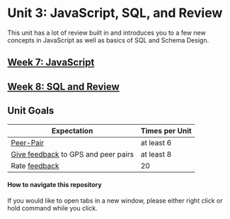 # Unit 3: JavaScript, SQL, and Review

This unit has a lot of review built in and introduces you to a few new concepts in JavaScript as well as basics of SQL and Schema Design.

## [Week 7: JavaScript](week-7/README.md)
## [Week 8: SQL and Review](week-8/README.md)
<!-- ## [Week 9: Review](week-9/README.md) -->

## Unit Goals

Expectation | Times per Unit |
------------|----------|
[Peer-Pair](https://github.com/Devbootcamp/phase-0-handbook/blob/master/peer-pairing-sessions.md) | at least 6
[Give feedback](https://socrates.devbootcamp.com/feedback/new) to GPS and peer pairs | at least 8
Rate [feedback](https://socrates.devbootcamp.com/feedback) | 20

#### How to navigate this repository
If you would like to open tabs in a new window, please either right click or hold command while you click.

